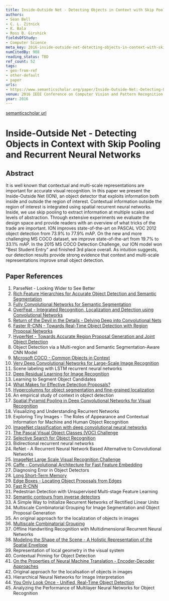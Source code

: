 ```yaml
---
title: Inside-Outside Net - Detecting Objects in Context with Skip Pooling and Recurrent Neural Networks
authors:
- Sean Bell
- C. L. Zitnick
- K. Bala
- Ross B. Girshick
fieldsOfStudy:
- Computer Science
meta_key: 2016-inside-outside-net-detecting-objects-in-context-with-skip-pooling-and-recurrent-neural-networks
numCitedBy: 908
reading_status: TBD
ref_count: 52
tags:
- gen-from-ref
- other-default
- paper
urls:
- https://www.semanticscholar.org/paper/Inside-Outside-Net:-Detecting-Objects-in-Context-Bell-Zitnick/adc4e63b58cf4092420533fd877b8c29f8e2ec1d?sort=total-citations
venue: 2016 IEEE Conference on Computer Vision and Pattern Recognition (CVPR)
year: 2016
---
```


[semanticscholar url](https://www.semanticscholar.org/paper/Inside-Outside-Net:-Detecting-Objects-in-Context-Bell-Zitnick/adc4e63b58cf4092420533fd877b8c29f8e2ec1d?sort=total-citations)

# Inside-Outside Net - Detecting Objects in Context with Skip Pooling and Recurrent Neural Networks

## Abstract

It is well known that contextual and multi-scale representations are important for accurate visual recognition. In this paper we present the Inside-Outside Net (ION), an object detector that exploits information both inside and outside the region of interest. Contextual information outside the region of interest is integrated using spatial recurrent neural networks. Inside, we use skip pooling to extract information at multiple scales and levels of abstraction. Through extensive experiments we evaluate the design space and provide readers with an overview of what tricks of the trade are important. ION improves state-of-the-art on PASCAL VOC 2012 object detection from 73.9% to 77.9% mAP. On the new and more challenging MS COCO dataset, we improve state-of-the-art from 19.7% to 33.1% mAP. In the 2015 MS COCO Detection Challenge, our ION model won "Best Student Entry" and finished 3rd place overall. As intuition suggests, our detection results provide strong evidence that context and multi-scale representations improve small object detection.

## Paper References

1. ParseNet - Looking Wider to See Better
2. [Rich Feature Hierarchies for Accurate Object Detection and Semantic Segmentation](2014-rich-feature-hierarchies-for-accurate-object-detection-and-semantic-segmentation)
3. [Fully Convolutional Networks for Semantic Segmentation](2017-fully-convolutional-networks-for-semantic-segmentation)
4. [OverFeat - Integrated Recognition, Localization and Detection using Convolutional Networks](2014-overfeat-integrated-recognition-localization-and-detection-using-convolutional-networks)
5. [Return of the Devil in the Details - Delving Deep into Convolutional Nets](2014-return-of-the-devil-in-the-details-delving-deep-into-convolutional-nets)
6. [Faster R-CNN - Towards Real-Time Object Detection with Region Proposal Networks](2015-faster-r-cnn.md)
7. [HyperNet - Towards Accurate Region Proposal Generation and Joint Object Detection](2016-hypernet-towards-accurate-region-proposal-generation-and-joint-object-detection)
8. Object Detection via a Multi-region and Semantic Segmentation-Aware CNN Model
9. [Microsoft COCO - Common Objects in Context](2014-microsoft-coco-common-objects-in-context)
10. [Very Deep Convolutional Networks for Large-Scale Image Recognition](2014-vggnet.md)
11. Scene labeling with LSTM recurrent neural networks
12. [Deep Residual Learning for Image Recognition](2015-resnet.md)
13. Learning to Segment Object Candidates
14. [What Makes for Effective Detection Proposals?](2016-what-makes-for-effective-detection-proposals)
15. [Hypercolumns for object segmentation and fine-grained localization](2015-hypercolumns-for-object-segmentation-and-fine-grained-localization)
16. An empirical study of context in object detection
17. [Spatial Pyramid Pooling in Deep Convolutional Networks for Visual Recognition](2015-spatial-pyramid-pooling-in-deep-convolutional-networks-for-visual-recognition)
18. Visualizing and Understanding Recurrent Networks
19. Exploring Tiny Images - The Roles of Appearance and Contextual Information for Machine and Human Object Recognition
20. [ImageNet classification with deep convolutional neural networks](2012-alexnet.md)
21. [The Pascal Visual Object Classes (VOC) Challenge](2009-the-pascal-visual-object-classes-voc-challenge)
22. [Selective Search for Object Recognition](2013-selective-search-for-object-recognition)
23. Bidirectional recurrent neural networks
24. ReNet - A Recurrent Neural Network Based Alternative to Convolutional Networks
25. [ImageNet Large Scale Visual Recognition Challenge](2015-imagenet-large-scale-visual-recognition-challenge)
26. [Caffe - Convolutional Architecture for Fast Feature Embedding](2014-caffe-convolutional-architecture-for-fast-feature-embedding)
27. Diagnosing Error in Object Detectors
28. [Long Short-Term Memory](1997-long-short-term-memory)
29. [Edge Boxes - Locating Object Proposals from Edges](2014-edge-boxes-locating-object-proposals-from-edges)
30. [Fast R-CNN](2015-fast-r-cnn)
31. Pedestrian Detection with Unsupervised Multi-stage Feature Learning
32. [Semantic contours from inverse detectors](2011-semantic-contours-from-inverse-detectors)
33. A Simple Way to Initialize Recurrent Networks of Rectified Linear Units
34. Multiscale Combinatorial Grouping for Image Segmentation and Object Proposal Generation
35. An original approach for the localization of objects in images
36. [Multiscale Combinatorial Grouping](2014-multiscale-combinatorial-grouping)
37. Offline Handwriting Recognition with Multidimensional Recurrent Neural Networks
38. [Modeling the Shape of the Scene - A Holistic Representation of the Spatial Envelope](2004-modeling-the-shape-of-the-scene-a-holistic-representation-of-the-spatial-envelope)
39. Representation of local geometry in the visual system
40. Contextual Priming for Object Detection
41. [On the Properties of Neural Machine Translation - Encoder-Decoder Approaches](2014-on-the-properties-of-neural-machine-translation-encoder-decoder-approaches)
42. Original approach for the localisation of objects in images
43. Hierarchical Neural Networks for Image Interpretation
44. [You Only Look Once - Unified, Real-Time Object Detection](2016-you-only-look-once-unified-real-time-object-detection)
45. Analyzing the Performance of Multilayer Neural Networks for Object Recognition
